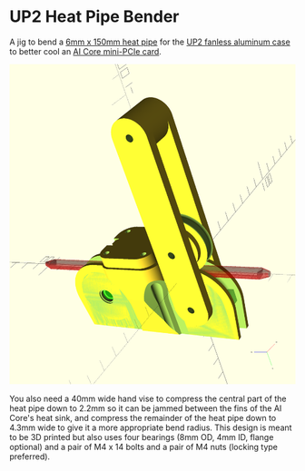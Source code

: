 # UP2 Heat Pipe Bender
A jig to bend a 
[6mm x 150mm heat pipe](https://www.europeanthermodynamics.com/products/heat-pipes/heat-pipes-sintered/heat-pipe-150mm-x-6mm-sf-06-150-s)
for the
[UP2 fanless aluminum case](https://up-shop.org/up-peripherals/142-up-squared-fanless-chassis-with-vesa-mounting-plate.html)
to better cool an
[AI Core mini-PCIe card](https://up-shop.org/featured/204-up-ai-core.html).

![Heat Pipe Bender](bender.png)

You also need a 40mm wide hand vise to compress the central part of the heat pipe down to 2.2mm so it can be jammed
between the fins of the AI Core's heat sink, and compress the remainder of the heat pipe down to 4.3mm wide to
give it a more appropriate bend radius.
This design is meant to be 3D printed but also uses four bearings (8mm OD, 4mm ID, flange optional) and a pair of 
M4 x 14 bolts and a pair of M4 nuts (locking type preferred).
